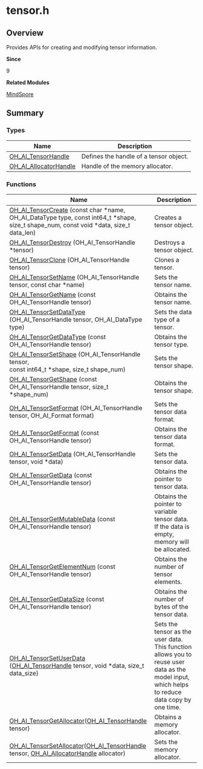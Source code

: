# tensor.h


## Overview

Provides APIs for creating and modifying tensor information.

**Since**

9

**Related Modules**

[MindSpore](_mind_spore.md)


## Summary


### Types

| Name| Description|
| -------- | -------- |
| [OH_AI_TensorHandle](_mind_spore.md#oh_ai_tensorhandle) | Defines the handle of a tensor object.|
| [OH_AI_AllocatorHandle](_mind_spore.md#oh_ai_allocatorhandle) | Handle of the memory allocator.|


### Functions

| Name| Description|
| -------- | -------- |
| [OH_AI_TensorCreate](_mind_spore.md#oh_ai_tensorcreate) (const char \*name, OH_AI_DataType type, const int64_t \*shape, <br>size_t shape_num, const void \*data, size_t data_len) | Creates a tensor object.|
| [OH_AI_TensorDestroy](_mind_spore.md#oh_ai_tensordestroy) (OH_AI_TensorHandle \*tensor) | Destroys a tensor object.|
| [OH_AI_TensorClone](_mind_spore.md#oh_ai_tensorclone) (OH_AI_TensorHandle tensor) | Clones a tensor.|
| [OH_AI_TensorSetName](_mind_spore.md#oh_ai_tensorsetname) (OH_AI_TensorHandle tensor, const char \*name) | Sets the tensor name.|
| [OH_AI_TensorGetName](_mind_spore.md#oh_ai_tensorgetname) (const OH_AI_TensorHandle tensor) | Obtains the tensor name.|
| [OH_AI_TensorSetDataType](_mind_spore.md#oh_ai_tensorsetdatatype) (OH_AI_TensorHandle tensor, OH_AI_DataType type) | Sets the data type of a tensor.|
| [OH_AI_TensorGetDataType](_mind_spore.md#oh_ai_tensorgetdatatype) (const OH_AI_TensorHandle tensor) | Obtains the tensor type.|
| [OH_AI_TensorSetShape](_mind_spore.md#oh_ai_tensorsetshape) (OH_AI_TensorHandle tensor, <br>const int64_t \*shape, size_t shape_num) | Sets the tensor shape.|
| [OH_AI_TensorGetShape](_mind_spore.md#oh_ai_tensorgetshape) (const OH_AI_TensorHandle tensor, size_t \*shape_num) | Obtains the tensor shape.|
| [OH_AI_TensorSetFormat](_mind_spore.md#oh_ai_tensorsetformat) (OH_AI_TensorHandle tensor, OH_AI_Format format) | Sets the tensor data format.|
| [OH_AI_TensorGetFormat](_mind_spore.md#oh_ai_tensorgetformat) (const OH_AI_TensorHandle tensor) | Obtains the tensor data format.|
| [OH_AI_TensorSetData](_mind_spore.md#oh_ai_tensorsetdata) (OH_AI_TensorHandle tensor, void \*data) | Sets the tensor data.|
| [OH_AI_TensorGetData](_mind_spore.md#oh_ai_tensorgetdata) (const OH_AI_TensorHandle tensor) | Obtains the pointer to tensor data.|
| [OH_AI_TensorGetMutableData](_mind_spore.md#oh_ai_tensorgetmutabledata) (const OH_AI_TensorHandle tensor) | Obtains the pointer to variable tensor data. If the data is empty, memory will be allocated.|
| [OH_AI_TensorGetElementNum](_mind_spore.md#oh_ai_tensorgetelementnum) (const OH_AI_TensorHandle tensor) | Obtains the number of tensor elements.|
| [OH_AI_TensorGetDataSize](_mind_spore.md#oh_ai_tensorgetdatasize) (const OH_AI_TensorHandle tensor) | Obtains the number of bytes of the tensor data.|
| [OH_AI_TensorSetUserData](_mind_spore.md#oh_ai_tensorsetuserdata) ([OH_AI_TensorHandle](_mind_spore.md#oh_ai_tensorhandle) tensor, void \*data, size_t data_size) | Sets the tensor as the user data. This function allows you to reuse user data as the model input, which helps to reduce data copy by one time.|
| [OH_AI_TensorGetAllocator](_mind_spore.md#oh_ai_tensorgetallocator)([OH_AI_TensorHandle](_mind_spore.md#oh_ai_tensorhandle) tensor) | Obtains a memory allocator.|
| [OH_AI_TensorSetAllocator](_mind_spore.md#oh_ai_tensorsetallocator)([OH_AI_TensorHandle](_mind_spore.md#oh_ai_tensorhandle) tensor, [OH_AI_AllocatorHandle](_mind_spore.md#oh_ai_allocatorhandle) allocator) | Sets the memory allocator.|
